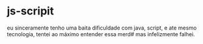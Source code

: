 # js-scripit
eu sinceramente tenho uma baita dificuldade com java, script, e ate mesmo tecnologia, tentei ao máximo entender essa merd# mas infelizmente falhei.  
